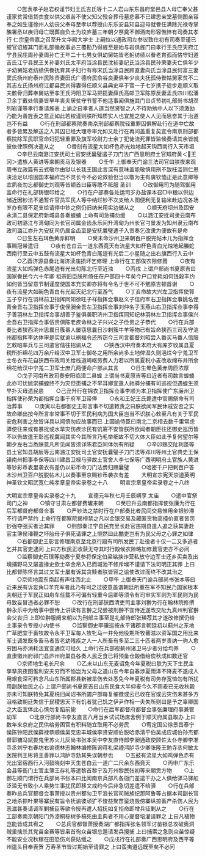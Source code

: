 <!-- { "loadSidebar": true } -->
　　○旌表孝子赵岩权谨节妇王氏吉氏等十二人岩山东东昌府堂邑县人母亡奉父甚谨家贫常借贷衣食以供父艰苦不使父知父殁合葬母墓悲慕不已建思亲堂墓侧图亲容奉之如生谨徐州人幼丧父奉母至孝以荐授山东乐安县知县迎母就餋任满除光禄寺掌醢署丞以疾归母亡既葬自负土为坟庐墓三年朝夕祭奠不御酒肉形容憔悴有司奏其孝行  仁宗皇帝嘉之召至升文华殿大学士  上嗣位以通政司左参议致仕初有司奏至谨已擢官诏旌其门而礼部循故事必三覆勘乃得旌至是始与岩俱旌门曰孝行王氏应天府江宁县民庄周孙妻周孙亡王年二十七男女俱幼舅姑皆老躬纺绩以餋老育孤而恪守妇道吉氏江宁县民王关孙妻刘氏太平府当涂县民沈祯妻纪氏当涂县民孙荣妻夫亡俱年少子幼舅姑老纺绩供餋抚育其子妇行有称宋氏当涂县民顾直妻向氏当涂县民何富三妻窦氏扬州府泰州民陈贵妻田氏广德府民俞谷良妻俱年少丧夫抚孤侍餋姑舅家贫不二其志左氏扬州府江都县民刘得妻得任顺义县典史卒于官一子七岁携子徒步走顺义取夫骸骨归葬奉舅姑至孝王氏沔阳卫军马把揽妻薛氏高邮卫军陈原反妻孟氏四川松潘卫余丁戴处信妻皆早年丧夫居贫守节誓不他适事闻俱旌其门曰贞节初礼部尚书胡濙列岩谨等孝行奏请旌表  上谕之曰孝者人道当然贤智之人不待劝勉中人以下须激励乃能为善旌表之意正如此若权谨则朕所知质实人也宜旌之使人人见而思奋其于治道岂不有益
　　○行在刑部都察院奏南京刑部都察院轻重罪囚俱解赴行在道中亡故者多皆累及解送之人其囚已经大理寺审允如又赴行在再问盖重复矣宜令南京刑部都察院除军民职官命妇犯轻重罪及旗军校尉力士余丁犯徒流死罪皆监候奏请其余皆就彼依律照例决遣从之
　　○昬刻有流星大如杯色赤光烛地起天钩西南行入天市垣
　　○辛巳云南潞江安抚司土官安抚曩璧遣子刀门法广西思明府土官知府黄＜王冈＞遣族人黄进等来朝贡马及银器
　　○壬午  上御奉天门谕三法司官曰朕夜来观周书立政篇有云式敬尔由狱以长我王国此言深有意味盖能敬慎用刑不致枉滥则仁恩浃洽足以培固国本福祚岂不灵长今不必论效验但当以敬为主有虞钦恤正是此意卿等宜夙夜勿忘都御史刘观等皆顿首曰臣等敢不祗服  圣训
　　○改御用司为随驾御用监命行在礼部铸银印给之
　　○行在户部奏各处运司岁办盐课本召□中粮以供边储近因钞法不通暂许官员军民人等中纳烂钞不次支给人图便利无复输米赴边况各场岁办有限不足支给请停中钞之例仍旧纳米用实边储从之
　　○顺天府坝州及固安永清二县保定府新城县各奏蝗蝻  上命有司急捕勿缓
　　○以潞江安抚司隶云南布政司初潞江与湾甸同为长官司属金齿永乐间升湾甸为州长官刁景发为知州隶云南布政司潞江亦升为安抚司仍属金齿至是安抚曩璧遣子入贡奏乞改隶为便故有是命
　　○日生左右珥色黄赤鲜明
　　○癸未命沙州卫来朝百户脱完帖木儿为指挥佥事赐冠带遣归
　　○夜有苍白云一道东西竟天有流星大如杯色青白光烛地起螣蛇西南行至云中五鼓有流星大如杯色青白尾迹有光后二小星随之出右旗西行入云中
　　○乙酉济源县奏北海济渎庙损坏乞修理  上命行在工部俟农隙修葺
　　○夜有流星大如鸡弹色赤尾迹有光出勾陈北行至近浊
　　○丙戌  上谓户部尚书夏原吉曰国家餋民今六十年卿  祖宗旧臣朕所倚任在户部四十年矣今户口登耗如何钱榖丰约如何皆当留意节制谨度使国本充实卿亦将有令名于世不可不勉原吉顿首谢
　　○夜有流星大如碗色青白有光起天纪北行至游气
　　○丁亥命故大兴左卫指挥使郭玉子亨行在羽林前卫指挥同知徐旺子祥指挥佥事赵义子信府军右卫指挥佥事姚名侄青金吾右卫指挥佥事于俊侄昶金吾左卫指挥佥事刘仲名子玉燕山右卫指挥佥事李得子善羽林左卫指挥佥事胡善子鉴俱袭职济州卫指挥同知纪林羽林左卫指挥佥事侯兴金吾右卫指挥佥事伍贵俱陈老疾命林之子兴兴之子俭贵之子恭代
　　○行在兵部奏比者狭西洮州思曩日簇番人屡窃思曩日沙剌簇牛羊等物已有旨命狭西三司及守洮州都指挥李达体审是实就谕以祸福令还所窃今三司言都督刘昭尝入番买马番人信服乞敕昭率兵与三司遣官偕往招谕从之
　　○狭西汉中府奏本府大有库岁收属县夏税所折绵花四万余斤给汉中卫军士御冬之用所余尚多土地俾湿久则浥烂今宁羗卫军士冬衣布花自狭西布政司关给栈道崎岖劳费人力若以所属夏税小麦改收绵布并所余绵花给汉中宁羗二卫军士庶几两便命户部从其言
　　○日生晕色黄赤周匝浓厚
　　○戊子河南布政司奏安阳临漳二县蝗  上谓尚书夏原吉等曰近者有司数言蝗蝻此亦可忧姚崇捕蝗终不为灾但患捕之不早耳卿宜遣人驰驿分捕有司巡视但遇蝗生须早扑灭毋遗民患
　　○己丑升行在锦衣卫指挥佥事李顺为本卫指挥使广东廉州卫指挥使孙荣为都指挥佥事于府军卫带俸
　　○永和王妃王氏薨遣中官赐祭命有司治葬事
　　○庚寅以右都御史王彰言事不切遣敕责之曰朕欲闻军民休戚安否之实故命卿出按今所言率常事不切于军民利病为国大臣岂当不识朕心敕至凡有关于军民安危利害之故皆详具以闻慎勿应故事而已  上因谕侍臣曰南北二京相去数千里常虑驿使往来或有暴扰或水旱灾伤疾沴民有饥窘不安皆朕所欲闻者朝臣往还御史巡历皆不以告故遣王彰巡视冀闻其实今其所言乃毛举细故不切大体大臣如此予复何望尔等朝夕左右当悉朕意凡所见闻皆须详陈君臣同体勿有所疑
　　○辛卯赐交阯利蓬等县土官知县胡辰等云南潞江安抚司土官安抚曩璧子刀门法等邓川等州土官典史王保镇南州把事李保等四川建昌卫禄马驿故土官舍人李七保等广西明明府土官族人黄进等钞彩币表里袭衣有差仍以彩币命刀门法赍归赐曩璧
　　○哈密千户把剌百户答木沙州卫百户脱脱帖木儿以奏事至京赐钞币袭衣有差
　　大明宣宗宪天崇道英明神圣钦文昭武宽仁纯孝章皇帝实录卷之十八
　　明宣宗章皇帝实录卷之十八终


大明宣宗章皇帝实录卷之十九
　　宣德元年秋七月壬辰朔享  太庙
　　○遣中官祭司门之神
　　○镇守甘肃左都督费瓛来朝
　　○癸巳升云南都指挥使张廉为行在后军都督府都督佥事
　　○严钞法之禁时行在户部奏比者民间交易惟用金银钞滞不行请严禁约  上命行在都察院揭榜禁之凡以金银交易及藏匿货物高擡价直者皆罚钞强夺强买者治其罪
　　○刑部奏江宁县民充里长赴官违期县遣人追之获其妻赴官主簿侯璠鞭之坏胎母子俱死请罪之上恻然曰此酷吏岂有为民父母之心罪之如律
　　○右都御史王彰言修理南京至北京行殿有司所发民丁赴役者十仅一二又多逃者乞并其官吏逮问  上曰方秋民正收获无夺其时行殿候农隙略加修葺官吏亦不必问
　　○监察御史石璞等劾奏宁夏参将保定伯梁铭挟诈营私放守边军士还乡买卖及出境捕野马又屡遣掾史歛士卒金帛入已而城池不修斥堠不谨请下法司明正其罪  上曰比都督陈怀言其过又军士屡有诉其贪黩者朕皆容之谕使改过而终不改其治之
　　○京师地震东南起有声往西北止
　　○甲午  上御奉天门谕兵部尚书张本等曰近来民有诉妄角□羊充军者此乃有司之过彼意盖谓朝廷所重在军不知民乃国家根本夫朝廷于军民正如舟车任载不可偏有轻重今后卿等须令有司审实军则为军民则为民毋致妄冒违者必罪不恕
　　○改行在刑部狭西清吏司主事刘翀为行在翰林院修撰翀永乐中为给事中尝侍上讲读有言翀之兄尝被刑翀不宜侍近遂改交阯九真州判官翀会父丧归  上即位翀服阕来朝以为刑部主事至是礼部侍郎张瑛荐其才遂改修撰仍给主事录令专授小内使书
　　○监察御史李骥巡按永平诸郡言朝廷初以蓟州之东地广草肥宜于畜牧故令永平卫军每人牧牝马一并免他役期所牧蕃滋以资军国之用比来军士调发既多畜马者皆老幼残疾之人一人所畜有多至二三十匹者两岁责纳一驹人愈穷困马亦消耗法宜变通庶可经久  上命行在兵部视蓟州诸卫马少者分给均养
　　○直隶徽州府祁门县庐州府巢县各奏人民乏食已将预备仓榖借给俟秋成如数还官
　　○京师地生毛长尺余
　　○乙未以山东无麦诏免今年夏税曰朕为天下生民主孳孳夙夜图惟利安夫穷而不恤岂为父母之道山东今年自春涉夏雨泽不降麦不遂成人用艰食深可矜念凡山东所属郡县新被旱伤去处悉免今年夏税有司务存宽恤勿有所扰用副朕恤民之心  上谓户部尚书夏原吉曰山东民食大半仰麦今久不雨麦已无收秋榖亦未可知朕特免其夏税旧闻诏书所蠲户部每复催徵或云已收在官或云灾伤未甚多方沮格致朝廷失信于民稷思天下有饥者犹己饥之伊尹作相一夫失所则曰是予之辜卿国之大臣宜体此心慎勿复蹈前毙
　　○命行在后军都督府都督佥事张廉理府事兼管幼军
　　○北京行部尚书李友直言八月当乡试试场席舍例于顺天府属县取办  上曰数年来京府之民供给劳困官有积料随宜取用不必劳民
　　○宥定国公徐景昌泰宁侯陈钟阳武侯薛禄恭顺侯吴克忠丰城侯李贤安顺伯脱哈赤清平伯吴成应城伯孙杰都督郭镛冯斌娄鬼里苏火儿灰尚书张本吴中李友直侍郎李昶通政使顾佐太仆寺卿李准寺丞刘宁右春坊右谕德林志翰林编修陈询蒋礼梁禋鸿胪寺少卿张隆王勉寺丞何敏太医院判王彬蒋主善罪以鸿胪寺劾其失误朝参也
　　○五鼓有流星大如鸡弹色赤有光出室宿西行入河鼓晓刻中天生苍白云一道广二尺余东西竟天
　　○丙申广东乐会县等衙门土官主簿王存礼等遣黎首黎宁及万州黎民张初等来朝贡方物
　　○上御左顺门谓行在兵部尚书张本曰比闻南京兵部凡各衙门差遣干办之人俱给驿马驿舡泛滥无节致小人乘势生事扰民即移文戒约今后非急切差遣不给驿
　　○行在兵部奏昨总兵官都督佥事萧授以贵州都匀卫平浪长官司贼族纪那阿鲁等占据本司副长官之地杀掠叶果等寨民有旨令抚谕彼顽犷不悛益聚苗蛮烧毁傍寨纵掠畜产杀伤人民为恶滋甚奏请调军剿捕臣等欲令授再遣人招抚如复拒命即增兵征剿从之
　　○行在工部奏南京朝阳门外漆桐棕树多槁死由主典者不用心提督培灌请罪之  上曰凡植物岂能皆成其宥之
　　○总兵官都督萧授奏湖广都指挥张名领军讨苗银总攻破奥洞贼巢擒杀其党苗金赛等皆枭首徇众苗银总遁请发兵搜捕  上曰捕索之急则众苗惊疑不能安业况秋稼在田恐伤刈获姑缓之
　　○戊戌行在礼部奏广西思明府及西平等州遣头目奉表贺  万寿圣节皆过期始至请罪之  上曰蛮夷道远既至矣不必问
